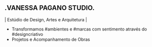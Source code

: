 ## .VANESSA PAGANO STUDIO.
| Estúdio de Design, Artes e Arquitetura | 
- Transformamos #ambientes e #marcas com sentimento através do #designcriativo
- Projetos e Acompanhamento de Obras

